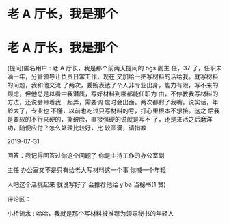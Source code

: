# 老 A 厅长，我是那个

# 老 A 厅长，我是那个

(提问)匿名用户 : 老 A 厅长，我是那个前两天提问的 bgs 副主 任，37 了，任职未满一年，分管领导让负责日常工作，现在 又加给一把写材料的活给我。就写材料的问题，我和他交流 了两次，委婉表达了个人非专业出身，能力有限，写不来的 顾虑，但他总是以看中我潜质，写好材料到哪都能任职为 由，不停教我写材料的方法，还说会带着我一起弄，需要调 度时会出面。两次都封了我嘴。说实话，年龄大了，专业也 不懂，以前也吃过只写材料的亏，打心里根本不想接。这之 后我是要软的不行来硬的，撕破脸，直接强硬的说就是写不 了，还是来活之后磨洋功，随便应付？怎么处理比较好，比 较圆满，请指教

2019-07-31

回答：我记得回答过你这个问题了 你是主持工作的办公室副

主任 办公室又不是只有给老大写材料这一个事 你喊一个年轻

人吧这个活挑起来 就说写好了 会推荐他给 yiba 当秘书(1 赞)

评论区：

小桥流水 : 哈哈，我就是那个写材料被推荐为领导秘书的年轻人